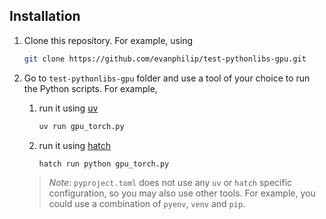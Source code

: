 ## Installation

1. Clone this repository. For example, using
    ```bash
    git clone https://github.com/evanphilip/test-pythonlibs-gpu.git
    ```
    
2. Go to `test-pythonlibs-gpu` folder and use a tool of your choice to run the Python scripts. For example,
    
    1. run it using [uv](https://docs.astral.sh/uv/)
        ```bash
        uv run gpu_torch.py
        ```

    2. run it using [hatch](https://hatch.pypa.io/latest/)
        ```bash
        hatch run python gpu_torch.py
        ```
        
    > _Note_: `pyproject.toml` does not use any `uv` or `hatch` specific configuration, so you may also use other tools. For example, you could use a combination of `pyenv`, `venv`  and `pip`.
